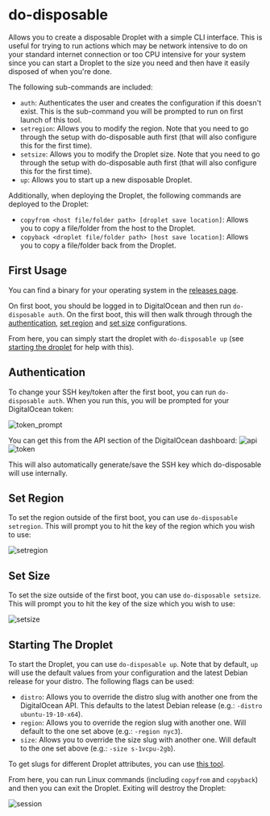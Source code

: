 # do-disposable
Allows you to create a disposable Droplet with a simple CLI interface. This is useful for trying to run actions which may be network intensive to do on your standard internet connection or too CPU intensive for your system since you can start a Droplet to the size you need and then have it easily disposed of when you're done.

The following sub-commands are included:
- `auth`: Authenticates the user and creates the configuration if this doesn't exist. This is the sub-command you will be prompted to run on first launch of this tool.
- `setregion`: Allows you to modify the region. Note that you need to go through the setup with do-disposable auth first (that will also configure this for the first time).
- `setsize`: Allows you to modify the Droplet size. Note that you need to go through the setup with do-disposable auth first (that will also configure this for the first time).
- `up`: Allows you to start up a new disposable Droplet.

Additionally, when deploying the Droplet, the following commands are deployed to the Droplet:
- `copyfrom <host file/folder path> [droplet save location]`: Allows you to copy a file/folder from the host to the Droplet.
- `copyback <droplet file/folder path> [host save location]`: Allows you to copy a file/folder back from the Droplet.

## First Usage
You can find a binary for your operating system in the [releases page](https://github.com/JakeMakesStuff/do-disposable/releases).

On first boot, you should be logged in to DigitalOcean and then run `do-disposable auth`. On the first boot, this will then walk through through the [authentication](#authentication), [set region](#set-region) and [set size](#set-size) configurations.

From here, you can simply start the droplet with `do-disposable up` (see [starting the droplet](#starting-the-droplet) for help with this).

## Authentication
To change your SSH key/token after the first boot, you can run `do-disposable auth`. When you run this, you will be prompted for your DigitalOcean token:

![token_prompt](https://i.imgur.com/lEnuaSL.png)

You can get this from the API section of the DigitalOcean dashboard:
![api](https://i.imgur.com/naOZtuJ.png) ![token](https://i.imgur.com/VRWmHsH.png)

This will also automatically generate/save the SSH key which do-disposable will use internally.

## Set Region
To set the region outside of the first boot, you can use `do-disposable setregion`. This will prompt you to hit the key of the region which you wish to use:

![setregion](https://i.imgur.com/5t28FT0.png)

## Set Size
To set the size outside of the first boot, you can use `do-disposable setsize`. This will prompt you to hit the key of the size which you wish to use:

![setsize](https://i.imgur.com/Ao8mXFu.png)

## Starting The Droplet
To start the Droplet, you can use `do-disposable up`. Note that by default, `up` will use the default values from your configuration and the latest Debian release for your distro. The following flags can be used:
- `distro`: Allows you to override the distro slug with another one from the DigitalOcean API. This defaults to the latest Debian release (e.g.: `-distro ubuntu-19-10-x64`).
- `region`: Allows you to override the region slug with another one. Will default to the one set above (e.g.: `-region nyc3`).
- `size`: Allows you to override the size slug with another one. Will default to the one set above (e.g.: `-size s-1vcpu-2gb`).

To get slugs for different Droplet attributes, you can use [this tool](https://slugs.do-api.dev/).

From here, you can run Linux commands (including `copyfrom` and `copyback`) and then you can exit the Droplet. Exiting will destroy the Droplet:

![session](https://i.imgur.com/UXxEv3w.png)
